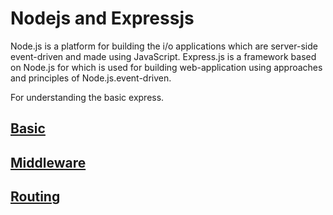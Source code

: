 # Nodejs and Expressjs
Node.js is a platform for building the i/o applications which are server-side event-driven and made using JavaScript.
Express.js is a framework based on Node.js for which is used for building web-application using approaches and principles of Node.js.event-driven.


For understanding the basic express.
## [Basic](https://expressjs.com/en/starter/installing.html)
## [Middleware](https://expressjs.com/en/guide/using-middleware.html#middleware.router) 
## [Routing](https://expressjs.com/en/guide/routing.html)
